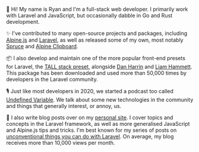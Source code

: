 👋 Hi! My name is Ryan and I'm a full-stack web developer. I primarily work with Laravel and JavaScript, but occasionally dabble in Go and Rust development.

✨ I've contributed to many open-source projects and packages, including [Alpine.js](https://github.com/alpinejs/alpine) and [Laravel](https://github.com/laravel/framework), as well as released some of my own, most notably [Spruce](https://github.com/ryangjchandler/spruce) and [Alpine Clipboard](https://github.com/ryangjchandler/alpine-clipboard).

📦 I also develop and maintain one of the more popular front-end presets for Laravel, the [TALL stack preset](https://github.com/laravel-frontend-presets/tall), alongside [Dan Harrin](https://github.com/sponsors/danharrin) and [Liam Hammett](https://github.com/sponsors/imliam). This package has been downloaded and used more than 50,000 times by developers in the Laravel community.

🎙 Just like most developers in 2020, we started a podcast too called [Undefined Variable](https://undefined-variable.transistor.fm/). We talk about some new technologies in the community and things that generally interest, or annoy, us.

📰 I also write blog posts over on my [personal site](https://ryangjchandler.co.uk). I cover topics and concepts in the Laravel framework, as well as more generalised JavaScript and Alpine.js tips and tricks. I'm best known for my series of posts on [unconventional things you can do with Laravel](https://ryangjchandler.co.uk/articles/unconventional-laravel-auto-validating-models). On average, my blog receives more than 10,000 views per month.
